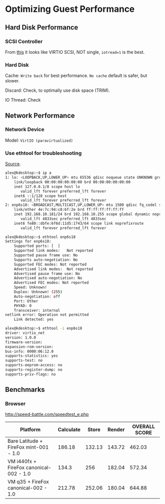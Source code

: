 # Optimizing Guest Performance

## Hard Disk Performance

### SCSI Controller

From
[this](https://forum.proxmox.com/threads/virtio-scsi-vs-virtio-scsi-single.28426/)
it looks like VIRTIO SCSI, NOT single, `iotread=1` is the best.

### Hard Disk


Cache: `Write back` for best performance. `No cache` default is safer, but slower.

Discard: Check, to optimally use disk space (TRIM).

IO Thread: Check


## Network Performance


### Network Device

Model: `VirtIO (paravirtualized)`

### Use ethtool for troubleshooting

[Source](https://x8t4.com/how-to-use-the-ethtool-command-with-examples/).

```sh
alex@kdesktop:~$ ip a
1: lo: <LOOPBACK,UP,LOWER_UP> mtu 65536 qdisc noqueue state UNKNOWN group default qlen 1000
    link/loopback 00:00:00:00:00:00 brd 00:00:00:00:00:00
    inet 127.0.0.1/8 scope host lo
       valid_lft forever preferred_lft forever
    inet6 ::1/128 scope host
       valid_lft forever preferred_lft forever
2: enp6s18: <BROADCAST,MULTICAST,UP,LOWER_UP> mtu 1500 qdisc fq_codel state UP group default qlen 1000
    link/ether 4e:7c:94:c8:6f:2e brd ff:ff:ff:ff:ff:ff
    inet 192.168.10.181/24 brd 192.168.10.255 scope global dynamic noprefixroute enp6s18
       valid_lft 4833sec preferred_lft 4833sec
    inet6 fe80::dbfe:6f6d:11d5:1743/64 scope link noprefixroute
       valid_lft forever preferred_lft forever

alex@kdesktop:~$ ethtool enp6s18
Settings for enp6s18:
	Supported ports: [  ]
	Supported link modes:   Not reported
	Supported pause frame use: No
	Supports auto-negotiation: No
	Supported FEC modes: Not reported
	Advertised link modes:  Not reported
	Advertised pause frame use: No
	Advertised auto-negotiation: No
	Advertised FEC modes: Not reported
	Speed: Unknown!
	Duplex: Unknown! (255)
	Auto-negotiation: off
	Port: Other
	PHYAD: 0
	Transceiver: internal
netlink error: Operation not permitted
	Link detected: yes

alex@kdesktop:~$ ethtool -i enp6s18
driver: virtio_net
version: 1.0.0
firmware-version:
expansion-rom-version:
bus-info: 0000:06:12.0
supports-statistics: yes
supports-test: no
supports-eeprom-access: no
supports-register-dump: no
supports-priv-flags: no
```

## Benchmarks


### Browser

http://speed-battle.com/speedtest_e.php

Platform|Calculate|Store|Render|OVERALL SCORE
--------|---------|-----|------|--
Bare Latitude + FireFox mint-001 - 1.0|186.18|132.13|143.72|462.03
VM i440fx + FireFox canonical-002 - 1.0|134.3|256|182.04|572.34
VM q35 + FireFox canonical-002 - 1.0|212.78|252.06|180.04|644.88
